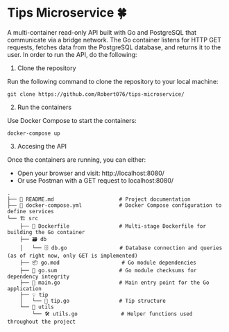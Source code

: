 # Tips Microservice 🍀

A multi-container read-only API built with Go and PostgreSQL that communicate via a bridge network. The Go container listens for HTTP GET requests, fetches data from the PostgreSQL database, and returns it to the user.
In order to run the API, do the following:

1. Clone the repository
   
Run the following command to clone the repository to your local machine:

`git clone https://github.com/Robert076/tips-microservice/`

2. Run the containers
   
Use Docker Compose to start the containers:

`docker-compose up`

3. Accesing the API

Once the containers are running, you can either:

 - Open your browser and visit: http://localhost:8080/
 - Or use Postman with a GET request to localhost:8080/


```
.
├── 📖 README.md                     # Project documentation
├── 🐳 docker-compose.yml            # Docker Compose configuration to define services
└── 🏗️ src                           
    ├── 🐋 Dockerfile                # Multi-stage Dockerfile for building the Go container
    ├── 🗃️ db                        
    │   └── 🗄️ db.go                 # Database connection and queries (as of right now, only GET is implemented)
    ├── 📦 go.mod                    # Go module dependencies
    ├── 🔑 go.sum                    # Go module checksums for dependency integrity
    ├── 🚀 main.go                   # Main entry point for the Go application
    ├── 💡 tip                       
    │   └── 📝 tip.go                # Tip structure
    └── 🔧 utils                     
        └── 🛠️ utils.go              # Helper functions used throughout the project

```
